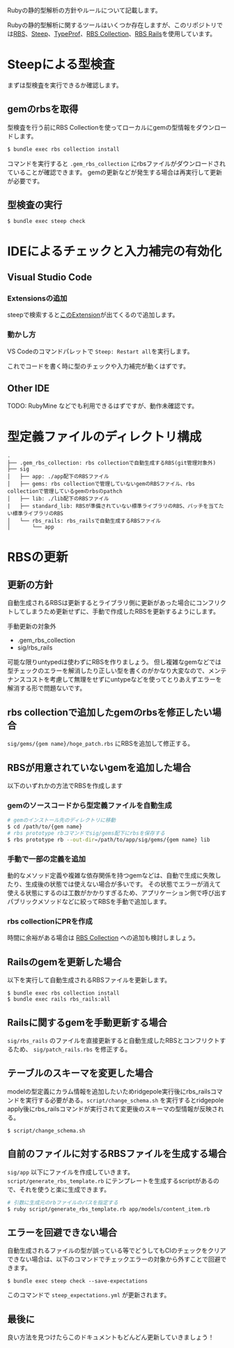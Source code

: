 Rubyの静的型解析の方針やルールについて記載します。

Rubyの静的型解析に関するツールはいくつか存在しますが、このリポジトリでは[RBS](https://github.com/ruby/rbs)、[Steep](https://github.com/soutaro/steep)、[TypeProf](https://github.com/ruby/typeprof)、[RBS Collection](https://github.com/ruby/gem_rbs_collection)、[RBS Rails](https://github.com/pocke/rbs_rails)を使用しています。

# Steepによる型検査
まずは型検査を実行できるか確認します。

## gemのrbsを取得
型検査を行う前にRBS Collectionを使ってローカルにgemの型情報をダウンロードします。


```sh
$ bundle exec rbs collection install
```

コマンドを実行すると `.gem_rbs_collection` にrbsファイルがダウンロードされていることが確認できます。
gemの更新などが発生する場合は再実行して更新が必要です。

## 型検査の実行

```
$ bundle exec steep check
```

# IDEによるチェックと入力補完の有効化
## Visual Studio Code
### Extensionsの追加
steepで検索すると[このExtension](https://github.com/soutaro/steep-vscode)が出てくるので追加します。

### 動かし方
VS Codeのコマンドパレットで `Steep: Restart all`を実行します。

これでコードを書く時に型のチェックや入力補完が動くはずです。


## Other IDE
TODO: RubyMine などでも利用できるはずですが、動作未確認です。


# 型定義ファイルのディレクトリ構成

```
.
├── .gem_rbs_collection: rbs collectionで自動生成するRBS(git管理対象外)
├── sig
│   ├── app: ./app配下のRBSファイル
│   ├── gems: rbs collectionで管理していないgemのRBSファイル、rbs collectionで管理しているgemのrbsのpathch
│   ├── lib: ./lib配下のRBSファイル
|   ├── standard_lib: RBSが準備されていない標準ライブラリのRBS、パッチを当てたい標準ライブラリのRBS
│   └── rbs_rails: rbs_railsで自動生成するRBSファイル
│       └── app
```

# RBSの更新
## 更新の方針
自動生成されるRBSは更新するとライブラリ側に更新があった場合にコンフリクトしてしまうため更新せずに、手動で作成したRBSを更新するようにします。

手動更新の対象外
- .gem_rbs_collection
- sig/rbs_rails

可能な限りuntypedは使わずにRBSを作りましょう。
但し複雑なgemなどでは型チェックのエラーを解消したり正しい型を書くのがかなり大変なので、メンテナンスコストを考慮して無理をせずにuntypeなどを使ってとりあえずエラーを解消する形で問題ないです。

## rbs collectionで追加したgemのrbsを修正したい場合
`sig/gems/{gem name}/hoge_patch.rbs` にRBSを追加して修正する。

## RBSが用意されていないgemを追加した場合
以下のいずれかの方法でRBSを作成します

### gemのソースコードから型定義ファイルを自動生成

```sh
# gemのインストール先のディレクトリに移動
$ cd /path/to/{gem name}
# rbs prototype rbコマンドでsig/gems配下にrbsを保存する
$ rbs prototype rb --out-dir=/path/to/app/sig/gems/{gem name} lib

```

### 手動で一部の定義を追加
動的なメソッド定義や複雑な依存関係を持つgemなどは、自動で生成に失敗したり、生成後の状態では使えない場合が多いです。
その状態でエラーが消えて使える状態にするのは工数がかかりすぎるため、アプリケーション側で呼び出すパブリックメソッドなどに絞ってRBSを手動で追加します。

### rbs collectionにPRを作成
時間に余裕がある場合は [RBS Collection](https://github.com/ruby/gem_rbs_collection) への追加も検討しましょう。


## Railsのgemを更新した場合
以下を実行して自動生成されるRBSファイルを更新します。

```
$ bundle exec rbs collection install
$ bundle exec rails rbs_rails:all
```

## Railsに関するgemを手動更新する場合
`sig/rbs_rails` のファイルを直接更新すると自動生成したRBSとコンフリクトするため、 `sig/patch_rails.rbs` を修正する。

## テーブルのスキーマを変更した場合
modelの型定義にカラム情報を追加したいためridgepole実行後にrbs_railsコマンドを実行する必要がある。`script/change_schema.sh` を実行するとridgepole apply後にrbs_railsコマンドが実行されて変更後のスキーマの型情報が反映される。

```
$ script/change_schema.sh
```

## 自前のファイルに対するRBSファイルを生成する場合
`sig/app` 以下にファイルを作成していきます。
`script/generate_rbs_template.rb` にテンプレートを生成するscriptがあるので、それを使うと楽に生成できます。

```sh
# 引数に生成元のrbファイルのパスを指定する
$ ruby script/generate_rbs_template.rb app/models/content_item.rb
```

## エラーを回避できない場合
自動生成されるファイルの型が誤っている等でどうしてもCIのチェックをクリアできない場合は、以下のコマンドでチェックエラーの対象から外すことで回避できます。

```
$ bundle exec steep check --save-expectations
```

このコマンドで `steep_expectations.yml` が更新されます。

## 最後に
良い方法を見つけたらこのドキュメントもどんどん更新していきましょう！
